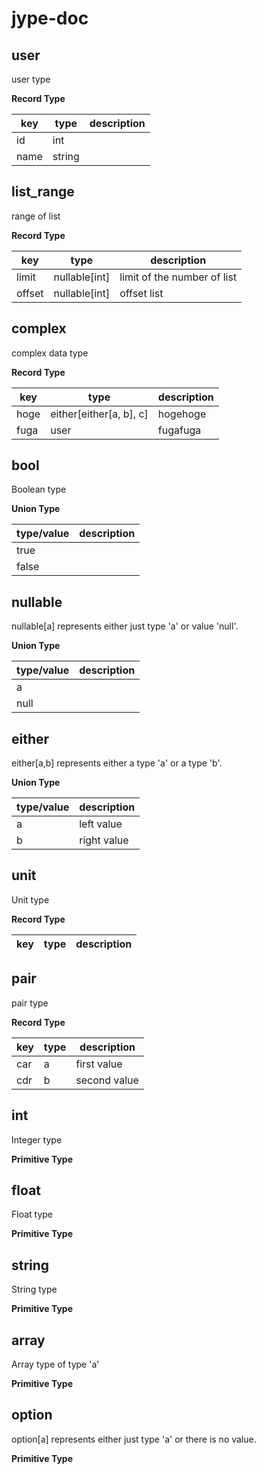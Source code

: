 # jype-doc

## user

user type

**Record Type**

| key | type | description |
| --- | ---- | ----------- |
| id | int |  |
| name | string |  |

## list_range

range of list

**Record Type**

| key | type | description |
| --- | ---- | ----------- |
| limit | nullable[int] | limit of the number of list |
| offset | nullable[int] | offset list |

## complex

complex data type

**Record Type**

| key | type | description |
| --- | ---- | ----------- |
| hoge | either[either[a, b], c] | hogehoge |
| fuga | user | fugafuga |

## bool

Boolean type

**Union Type**

| type/value | description |
| ---------- | ----------- |
| true |  |
| false |  |

## nullable

nullable[a] represents either just type 'a' or value 'null'.

**Union Type**

| type/value | description |
| ---------- | ----------- |
| a |  |
| null |  |

## either

either[a,b] represents either a type 'a' or a type 'b'.

**Union Type**

| type/value | description |
| ---------- | ----------- |
| a | left value |
| b | right value |

## unit

Unit type

**Record Type**

| key | type | description |
| --- | ---- | ----------- |


## pair

pair type

**Record Type**

| key | type | description |
| --- | ---- | ----------- |
| car | a | first value |
| cdr | b | second value |

## int

Integer type

**Primitive Type**

## float

Float type

**Primitive Type**

## string

String type

**Primitive Type**

## array

Array type of type 'a'

**Primitive Type**

## option

option[a] represents either just type 'a' or there is no value.

**Primitive Type**